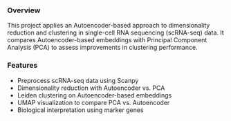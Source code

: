 ### Overview

This project applies an Autoencoder-based approach to dimensionality reduction and clustering in single-cell RNA sequencing (scRNA-seq) data. It compares Autoencoder-based embeddings with Principal Component Analysis (PCA) to assess improvements in clustering performance.

### Features

- Preprocess scRNA-seq data using Scanpy
- Dimensionality reduction with Autoencoder vs. PCA
- Leiden clustering on Autoencoder-based embeddings
- UMAP visualization to compare PCA vs. Autoencoder
- Biological interpretation using marker genes
